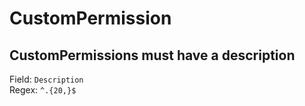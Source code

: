 # CustomPermission
## CustomPermissions must have a description
Field: `Description`   
Regex: `^.{20,}$`    


